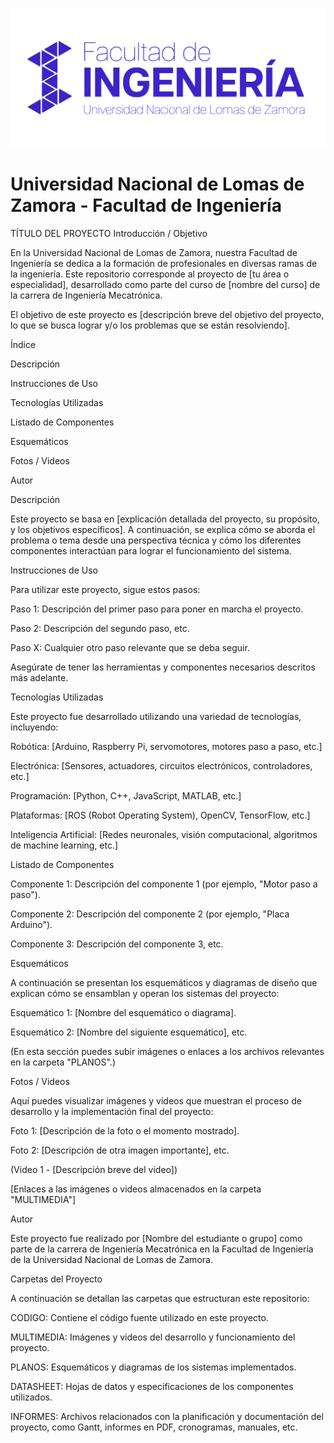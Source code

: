 ![Logo Institucional](https://github.com/JonatanBogadoUNLZ/PPS-Jonatan-Bogado/blob/9952aac097aca83a1aadfc26679fc7ec57369d82/LOGO%20AZUL%20HORIZONTAL%20-%20fondo%20transparente.png)
# Universidad Nacional de Lomas de Zamora - Facultad de Ingeniería
TÍTULO DEL PROYECTO
Introducción / Objetivo

En la Universidad Nacional de Lomas de Zamora, nuestra Facultad de Ingeniería se dedica a la formación de profesionales en diversas ramas de la ingeniería. Este repositorio corresponde al proyecto de [tu área o especialidad], desarrollado como parte del curso de [nombre del curso] de la carrera de Ingeniería Mecatrónica.

El objetivo de este proyecto es [descripción breve del objetivo del proyecto, lo que se busca lograr y/o los problemas que se están resolviendo].

Índice

Descripción

Instrucciones de Uso

Tecnologías Utilizadas

Listado de Componentes

Esquemáticos

Fotos / Videos

Autor

Descripción

Este proyecto se basa en [explicación detallada del proyecto, su propósito, y los objetivos específicos]. A continuación, se explica cómo se aborda el problema o tema desde una perspectiva técnica y cómo los diferentes componentes interactúan para lograr el funcionamiento del sistema.

Instrucciones de Uso

Para utilizar este proyecto, sigue estos pasos:

Paso 1: Descripción del primer paso para poner en marcha el proyecto.

Paso 2: Descripción del segundo paso, etc.

Paso X: Cualquier otro paso relevante que se deba seguir.

Asegúrate de tener las herramientas y componentes necesarios descritos más adelante.

Tecnologías Utilizadas

Este proyecto fue desarrollado utilizando una variedad de tecnologías, incluyendo:

Robótica: [Arduino, Raspberry Pi, servomotores, motores paso a paso, etc.]

Electrónica: [Sensores, actuadores, circuitos electrónicos, controladores, etc.]

Programación: [Python, C++, JavaScript, MATLAB, etc.]

Plataformas: [ROS (Robot Operating System), OpenCV, TensorFlow, etc.]

Inteligencia Artificial: [Redes neuronales, visión computacional, algoritmos de machine learning, etc.]

Listado de Componentes

Componente 1: Descripción del componente 1 (por ejemplo, "Motor paso a paso").

Componente 2: Descripción del componente 2 (por ejemplo, "Placa Arduino").

Componente 3: Descripción del componente 3, etc.

Esquemáticos

A continuación se presentan los esquemáticos y diagramas de diseño que explican cómo se ensamblan y operan los sistemas del proyecto:

Esquemático 1: [Nombre del esquemático o diagrama].

Esquemático 2: [Nombre del siguiente esquemático], etc.

(En esta sección puedes subir imágenes o enlaces a los archivos relevantes en la carpeta "PLANOS".)

Fotos / Videos

Aquí puedes visualizar imágenes y videos que muestran el proceso de desarrollo y la implementación final del proyecto:

Foto 1: [Descripción de la foto o el momento mostrado].

Foto 2: [Descripción de otra imagen importante], etc.

(Video 1 - [Descripción breve del video])

[Enlaces a las imágenes o videos almacenados en la carpeta "MULTIMEDIA"]

Autor

Este proyecto fue realizado por [Nombre del estudiante o grupo] como parte de la carrera de Ingeniería Mecatrónica en la Facultad de Ingeniería de la Universidad Nacional de Lomas de Zamora.







Carpetas del Proyecto

A continuación se detallan las carpetas que estructuran este repositorio:

CODIGO: Contiene el código fuente utilizado en este proyecto.

MULTIMEDIA: Imágenes y videos del desarrollo y funcionamiento del proyecto.

PLANOS: Esquemáticos y diagramas de los sistemas implementados.

DATASHEET: Hojas de datos y especificaciones de los componentes utilizados.

INFORMES: Archivos relacionados con la planificación y documentación del proyecto, como Gantt, informes en PDF, cronogramas, manuales, etc.
